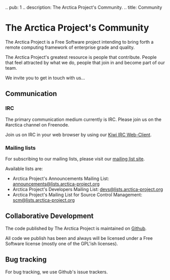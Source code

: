 .. pub: 1
.. description: The Arctica Project's Community.
.. title: Community

# The Arctica Project's Community

The Arctica Project is a Free Software project intending to bring forth a
remote computing framework of enterprise grade and quality.

The Arctica Project's greatest resource is people that contribute. People
that feel attracted by what we do, people that join in and become part of our team.

We invite you to get in touch with us...

## Communication

### IRC

The primary communication medium currently is IRC. Please join us on
the #arctica channel on Freenode.

Join us on IRC in your web browser by using our [Kiwi IRC Web-Client](https://kiwiirc.com/client?settings=f0806f0b0080f3918e0a42eefdf2073d).

### Mailing lists

For subscribing to our mailing lists, please visit our [mailing list site](https://lists.arctica-project.org).

Available lists are:

  * Arctica Project's Announcements Mailing List: [announcements@lists.arctica-project.org](https://lists.arctica-project.org/listinfo/announcements)
  * Arctica Project's Developers Mailing List: [devs@lists.arctica-project.org](https://lists.arctica-project.org/listinfo/devs)
  * Arctica Project's Mailing List for Source Control Management: [scm@lists.arctica-project.org](https://lists.arctica-project.org/listinfo/scm)

## Collaborative Development

The code published by The Arctica Project is maintained on
[Github](https://github.com/ArcticaProject).

All code we publish has been and always will be licensed under a Free
Software license (mostly one of the GPL'ish licenses).

## Bug tracking

For bug tracking, we use Github's issue trackers.
